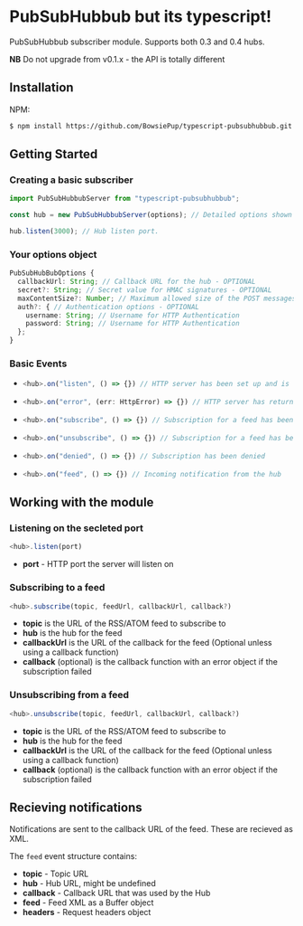 # PubSubHubbub but its typescript!

PubSubHubbub subscriber module. Supports both 0.3 and 0.4 hubs.

**NB** Do not upgrade from v0.1.x - the API is totally different

## Installation

NPM:

```bash
$ npm install https://github.com/BowsiePup/typescript-pubsubhubbub.git
```

## Getting Started

### Creating a basic subscriber

```typescript
import PubSubHubbubServer from "typescript-pubsubhubbub";

const hub = new PubSubHubbubServer(options); // Detailed options shown below

hub.listen(3000); // Hub listen port.
```

### Your options object

```typescript
PubSubHubBubOptions {
  callbackUrl: String; // Callback URL for the hub - OPTIONAL
  secret?: String; // Secret value for HMAC signatures - OPTIONAL
  maxContentSize?: Number; // Maximum allowed size of the POST messages - OPTIONAL
  auth?: { // Authentication options - OPTIONAL
    username: String; // Username for HTTP Authentication
    password: String; // Username for HTTP Authentication
  };
}
```

### Basic Events

- ```typescript
  <hub>.on("listen", () => {}) // HTTP server has been set up and is listening for incoming connections
  ```
- ```typescript
  <hub>.on("error", (err: HttpError) => {}) // HTTP server has returned an error
  ```
- ```typescript
  <hub>.on("subscribe", () => {}) // Subscription for a feed has been updated
  ```
- ```typescript
  <hub>.on("unsubscribe", () => {}) // Subscription for a feed has been removed
  ```
- ```typescript
  <hub>.on("denied", () => {}) // Subscription has been denied
  ```
- ```typescript
  <hub>.on("feed", () => {}) // Incoming notification from the hub
  ```

## Working with the module

### Listening on the secleted port

```typescript
<hub>.listen(port)
```

- **port** - HTTP port the server will listen on

### Subscribing to a feed

```typescript
<hub>.subscribe(topic, feedUrl, callbackUrl, callback?)
```

- **topic** is the URL of the RSS/ATOM feed to subscribe to
- **hub** is the hub for the feed
- **callbackUrl** is the URL of the callback for the feed (Optional unless using a callback function)
- **callback** (optional) is the callback function with an error object if the subscription failed

### Unsubscribing from a feed

```typescript
<hub>.unsubscribe(topic, feedUrl, callbackUrl, callback?)
```

- **topic** is the URL of the RSS/ATOM feed to subscribe to
- **hub** is the hub for the feed
- **callbackUrl** is the URL of the callback for the feed (Optional unless using a callback function)
- **callback** (optional) is the callback function with an error object if the subscription failed

## Recieving notifications

Notifications are sent to the callback URL of the feed. These are recieved as XML.

The `feed` event structure contains:

- **topic** - Topic URL
- **hub** - Hub URL, might be undefined
- **callback** - Callback URL that was used by the Hub
- **feed** - Feed XML as a Buffer object
- **headers** - Request headers object
